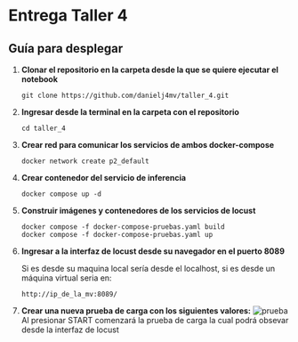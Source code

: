 # Entrega Taller 4
## Guía para desplegar 
1. **Clonar el repositorio en la carpeta desde la que se quiere ejecutar el notebook**
   ```console
   git clone https://github.com/danielj4mv/taller_4.git
   ```
2. **Ingresar desde la terminal en la carpeta con el repositorio**
   ```docker
   cd taller_4
   ```
3. **Crear red para comunicar los servicios de ambos docker-compose**
   ```console
   docker network create p2_default
   ```
4. **Crear contenedor del servicio de inferencia**
   ```console
   docker compose up -d
   ```
5. **Construir imágenes y contenedores de los servicios de locust**

   ```docker
   docker compose -f docker-compose-pruebas.yaml build
   docker compose -f docker-compose-pruebas.yaml up
   ```

6. **Ingresar a la interfaz de locust desde su navegador en el puerto 8089**
   
   Si es desde su maquina local sería desde el localhost, si es desde un máquina virtual seria en:
   ```
   http://ip_de_la_mv:8089/
   ```
6. **Crear una nueva prueba de carga con los siguientes valores:**
   ![prueba](/images/prueba.png)
  Al presionar START comenzará la prueba de carga la cual podrá obsevar desde la interfaz de locust

